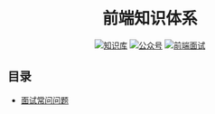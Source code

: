 <h1 style="text-align: center">前端知识体系</h1>
<!-- 
<p align="center">
<a href="https://github.com/xiaomuzhu/front-end-interview" target="_blank">
	<img src="./images/logo-dark.svg" width=""/>
</a>
</p> -->

<p align="center">
  <a href="https://www.cxymsg.com/"><img src="https://img.shields.io/badge/前端-知识库-blue" alt="知识库"></a>
  <a href="#"><img src="https://img.shields.io/badge/licence-MIT-green.svg" alt="公众号"></a>
  <a href="#"><img src="https://img.shields.io/badge/PDF-前端面试手册-important.svg" alt="前端面试"></a>
</p>


## 目录

- [面试常问问题](#面试常问问题)